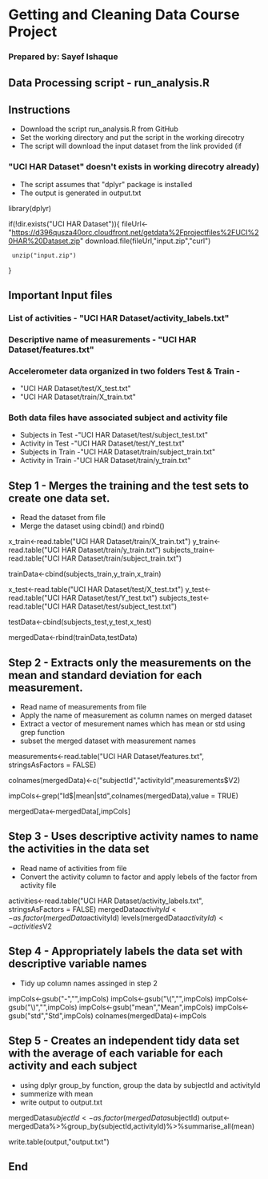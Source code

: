 # Getting and Cleaning Data Course Project
### Prepared by: Sayef Ishaque

## Data Processing script - run_analysis.R

## Instructions
* Download the script run_analysis.R from GitHub
* Set the working directory and put the script in the working direcotry
* The script will download the input dataset from the link provided (if  
### "UCI HAR Dataset" doesn't exists in working direcotry already)
* The script assumes that "dplyr" package is installed
* The output is generated in output.txt


library(dplyr)

if(!dir.exists("UCI HAR Dataset")){
     fileUrl<-
          "https://d396qusza40orc.cloudfront.net/getdata%2Fprojectfiles%2FUCI%20HAR%20Dataset.zip"
     download.file(fileUrl,"input.zip","curl")
     
     unzip("input.zip")
}

## Important Input files
### List of activities - "UCI HAR Dataset/activity_labels.txt"
### Descriptive name of measurements - "UCI HAR Dataset/features.txt" 
### Accelerometer data organized in two folders Test & Train -
* "UCI HAR Dataset/test/X_test.txt"
* "UCI HAR Dataset/train/X_train.txt"
### Both data files have associated subject and activity file
* Subjects in Test -"UCI HAR Dataset/test/subject_test.txt" 
* Activity in Test -"UCI HAR Dataset/test/Y_test.txt" 
* Subjects in Train -"UCI HAR Dataset/train/subject_train.txt" 
* Activity in Train -"UCI HAR Dataset/train/y_train.txt" 



## Step 1 - Merges the training and the test sets to create one data set.
* Read the dataset from file
* Merge the dataset using cbind() and rbind()

x_train<-read.table("UCI HAR Dataset/train/X_train.txt")
y_train<-read.table("UCI HAR Dataset/train/y_train.txt")
subjects_train<-read.table("UCI HAR Dataset/train/subject_train.txt")

trainData<-cbind(subjects_train,y_train,x_train)

x_test<-read.table("UCI HAR Dataset/test/X_test.txt")
y_test<-read.table("UCI HAR Dataset/test/Y_test.txt")
subjects_test<-read.table("UCI HAR Dataset/test/subject_test.txt")

testData<-cbind(subjects_test,y_test,x_test)

mergedData<-rbind(trainData,testData)

## Step 2 - Extracts only the measurements on the mean and standard deviation for each measurement.
* Read name of measurements from file
* Apply the name of measurement as column names on merged dataset
* Extract a vector of mesurement names which has mean or std using grep function
* subset the merged dataset with measurement names

measurements<-read.table("UCI HAR Dataset/features.txt", 
                         stringsAsFactors = FALSE)

colnames(mergedData)<-c("subjectId","activityId",measurements$V2)

impCols<-grep("Id$|mean|std",colnames(mergedData),value = TRUE)

mergedData<-mergedData[,impCols]


## Step 3 - Uses descriptive activity names to name the activities in the data set
* Read name of activities from file
* Convert the activity column to factor and apply lebels of the factor from activity file

activities<-read.table("UCI HAR Dataset/activity_labels.txt",
                       stringsAsFactors = FALSE)
mergedData$activityId<-as.factor(mergedData$activityId)
levels(mergedData$activityId)<-activities$V2

## Step 4 - Appropriately labels the data set with descriptive variable names
* Tidy up column names assinged in step 2

impCols<-gsub("-","",impCols)
impCols<-gsub("\\(","",impCols)
impCols<-gsub("\\)","",impCols)
impCols<-gsub("mean","Mean",impCols)
impCols<-gsub("std","Std",impCols)
colnames(mergedData)<-impCols


## Step 5 - Creates an independent tidy data set with the average of each variable for each activity and each subject
* using dplyr group_by function, group the data by subjectId and activityId
* summerize with mean
* write output to output.txt

mergedData$subjectId<-as.factor(mergedData$subjectId)
output<-mergedData%>%group_by(subjectId,activityId)%>%summarise_all(mean)

write.table(output,"output.txt")

## End


